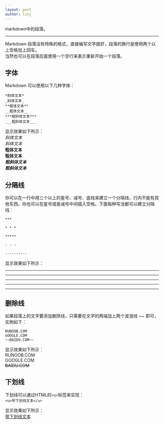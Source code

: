 ```yaml
---
layout: post
author: linj
---
```

markdown中的段落。

--- 
Markdown 段落没有特殊的格式，直接编写文字就好，段落的换行是使用两个以上空格加上回车。  
当然也可以在段落后面使用一个空行来表示重新开始一个段落。



## 字体  
Markdown 可以使用以下几种字体：  
```
*斜体文本*
_斜体文本_
**粗体文本**
__粗体文本__
***粗斜体文本***
___粗斜体文本___
```
显示效果如下所示：  
*斜体文本*  
_斜体文本_  
**粗体文本**  
__粗体文本__  
***粗斜体文本***  
___粗斜体文本___  



## 分隔线  
你可以在一行中用三个以上的星号、减号、底线来建立一个分隔线，行内不能有其他东西。你也可以在星号或是减号中间插入空格。下面每种写法都可以建立分隔线：  
```
***

* * *

*****

- - -

----------
```
显示效果如下所示：  
***

* * *

*****

- - -

----------


## 删除线  
如果段落上的文字要添加删除线，只需要在文字的两端加上两个波浪线 ~~ 即可，实例如下：  
```
RUNOOB.COM
GOOGLE.COM
~~BAIDU.COM~~
```


显示效果如下所示：  
RUNOOB.COM  
GOOGLE.COM  
~~BAIDU.COM~~  


## 下划线  
下划线可以通过HTML的`<u>`标签来实现：  
`<u>带下划线文本</u>`  

显示效果如下所示：  
<u> 带下划线文本 </u>  
